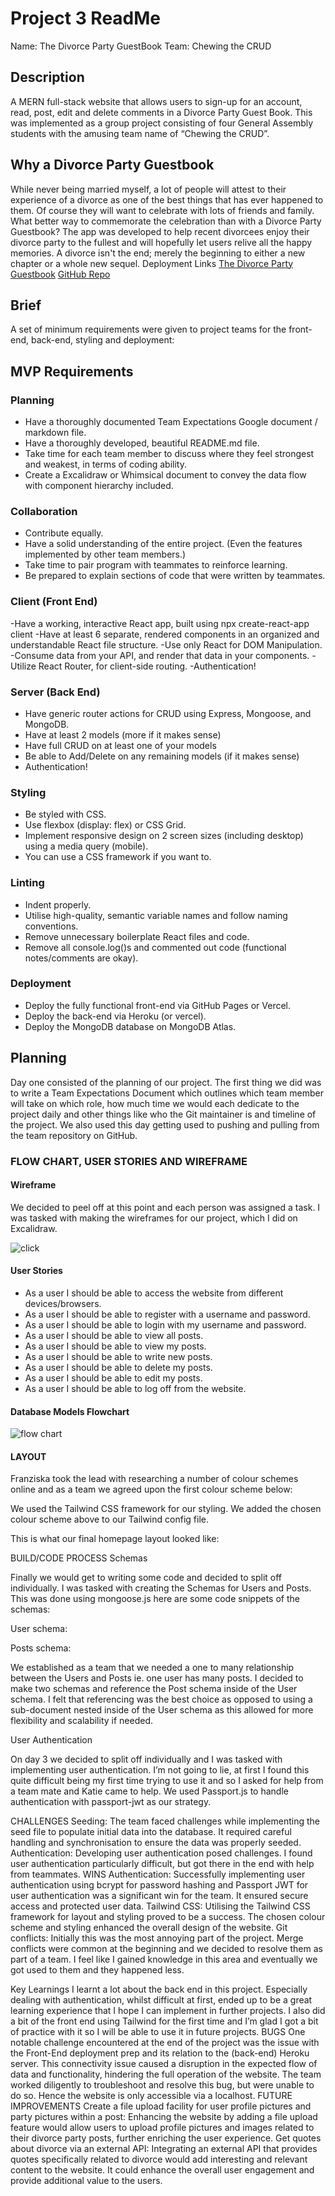 # Project 3 ReadMe

Name: The Divorce Party GuestBook
Team: Chewing the CRUD

## Description

A MERN full-stack website that allows users to sign-up for an account, read, post, edit and delete comments in a Divorce Party Guest Book. This was implemented as a group project consisting of four General Assembly students with the amusing team name of “Chewing the CRUD”.

## Why a Divorce Party Guestbook

While never being married myself, a lot of people will attest to their experience of a divorce as one of the best things that has ever happened to them. Of course they will want to celebrate with lots of friends and family. What better way to commemorate the celebration than with a Divorce Party Guestbook? The app was developed to help recent divorcees enjoy their divorce party to the fullest and will hopefully let users relive all the happy memories. A divorce isn't the end; merely the beginning to either a new chapter or a whole new sequel.
Deployment Links
[The Divorce Party Guestbook](https://hpramanathan.github.io/project3-mernstack-app/)
[GitHub Repo](https://github.com/khouryb/project3-mernstack-app)

## Brief

A set of minimum requirements were given to project teams for the front-end, back-end, styling and deployment:

## MVP Requirements

### Planning

- Have a thoroughly documented Team Expectations Google document / markdown file.
- Have a thoroughly developed, beautiful README.md file.
- Take time for each team member to discuss where they feel strongest and weakest, in terms of coding ability.
- Create a Excalidraw or Whimsical document to convey the data flow with component hierarchy included.

### Collaboration

- Contribute equally.
- Have a solid understanding of the entire project. (Even the features implemented by other team members.)
- Take time to pair program with teammates to reinforce learning.
- Be prepared to explain sections of code that were written by teammates.

### Client (Front End)

-Have a working, interactive React app, built using npx create-react-app client
-Have at least 6 separate, rendered components in an organized and understandable React file structure.
-Use only React for DOM Manipulation.
-Consume data from your API, and render that data in your components.
-Utilize React Router, for client-side routing.
-Authentication!

### Server (Back End)

- Have generic router actions for CRUD using Express, Mongoose, and MongoDB.
- Have at least 2 models (more if it makes sense)
- Have full CRUD on at least one of your models
- Be able to Add/Delete on any remaining models (if it makes sense)
- Authentication!

### Styling

- Be styled with CSS.
- Use flexbox (display: flex) or CSS Grid.
- Implement responsive design on 2 screen sizes (including desktop) using a media query (mobile).
- You can use a CSS framework if you want to.

### Linting

- Indent properly.
- Utilise high-quality, semantic variable names and follow naming conventions.
- Remove unnecessary boilerplate React files and code.
- Remove all console.log()s and commented out code (functional notes/comments are okay).

### Deployment

- Deploy the fully functional front-end via GitHub Pages or Vercel.
- Deploy the back-end via Heroku (or vercel).
- Deploy the MongoDB database on MongoDB Atlas.

## Planning

Day one consisted of the planning of our project. The first thing we did was to write a Team Expectations Document which outlines which team member will take on which role, how much time we would each dedicate to the project daily and other things like who the Git maintainer is and timeline of the project. We also used this day getting used to pushing and pulling from the team repository on GitHub.

### FLOW CHART, USER STORIES AND WIREFRAME

#### Wireframe

We decided to peel off at this point and each person was assigned a task. I was tasked with making the wireframes for our project, which I did on Excalidraw.

![click](https://i.ibb.co/hdnPhKF/project-3-wireframe.png)

#### User Stories

- As a user I should be able to access the website from different devices/browsers.
- As a user I should be able to register with a username and password.
- As a user I should be able to login with my username and password.
- As a user I should be able to view all posts.
- As a user I should be able to view my posts.
- As a user I should be able to write new posts.
- As a user I should be able to delete my posts.
- As a user I should be able to edit my posts.
- As a user I should be able to log off from the website.

#### Database Models Flowchart

![flow chart](https://i.ibb.co/16fXVx0/project-3-flow-chart.png)

#### LAYOUT

Franziska took the lead with researching a number of colour schemes online and as a team we agreed upon the first colour scheme below:

We used the Tailwind CSS framework for our styling. We added the chosen colour scheme above to our Tailwind config file.

This is what our final homepage layout looked like:

BUILD/CODE PROCESS
Schemas

Finally we would get to writing some code and decided to split off individually. I was tasked with creating the Schemas for Users and Posts. This was done using mongoose.js here are some code snippets of the schemas:

User schema:

Posts schema:

We established as a team that we needed a one to many relationship between the Users and Posts ie. one user has many posts. I decided to make two schemas and reference the Post schema inside of the User schema. I felt that referencing was the best choice as opposed to using a sub-document nested inside of the User schema as this allowed for more flexibility and scalability if needed.

User Authentication

On day 3 we decided to split off individually and I was tasked with implementing user authentication. I’m not going to lie, at first I found this quite difficult being my first time trying to use it and so I asked for help from a team mate and Katie came to help. We used Passport.js to handle authentication with passport-jwt as our strategy.

CHALLENGES
Seeding: The team faced challenges while implementing the seed file to populate initial data into the database. It required careful handling and synchronisation to ensure the data was properly seeded.
Authentication: Developing user authentication posed challenges. I found user authentication particularly difficult, but got there in the end with help from teammates.
WINS
Authentication: Successfully implementing user authentication using bcrypt for password hashing and Passport JWT for user authentication was a significant win for the team. It ensured secure access and protected user data.
Tailwind CSS: Utilising the Tailwind CSS framework for layout and styling proved to be a success. The chosen colour scheme and styling enhanced the overall design of the website.
Git conflicts: Initially this was the most annoying part of the project. Merge conflicts were common at the beginning and we decided to resolve them as part of a team. I feel like I gained knowledge in this area and eventually we got used to them and they happened less.

Key Learnings
I learnt a lot about the back end in this project. Especially dealing with authentication, whilst difficult at first, ended up to be a great learning experience that I hope I can implement in further projects. I also did a bit of the front end using Tailwind for the first time and I’m glad I got a bit of practice with it so I will be able to use it in future projects.
BUGS
One notable challenge encountered at the end of the project was the issue with the Front-End deployment prep and its relation to the (back-end) Heroku server. This connectivity issue caused a disruption in the expected flow of data and functionality, hindering the full operation of the website. The team worked diligently to troubleshoot and resolve this bug, but were unable to do so. Hence the website is only accessible via a localhost.
FUTURE IMPROVEMENTS
Create a file upload facility for user profile pictures and party pictures within a post: Enhancing the website by adding a file upload feature would allow users to upload profile pictures and images related to their divorce party posts, further enriching the user experience.
Get quotes about divorce via an external API: Integrating an external API that provides quotes specifically related to divorce would add interesting and relevant content to the website. It could enhance the overall user engagement and provide additional value to the users.

